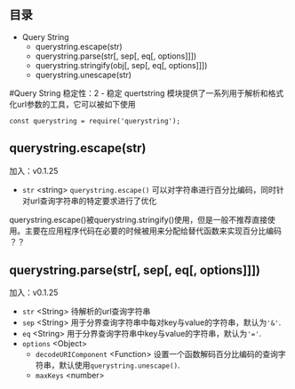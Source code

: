 ## 目录
* Query String
    * querystring.escape(str)
    * querystring.parse(str[, sep[, eq[, options]]])
    * querystring.stringify(obj[, sep[, eq[, options]]])
    * querystring.unescape(str)
    
#Query String
    稳定性：2 - 稳定
quertstring 模块提供了一系列用于解析和格式化url参数的工具，它可以被如下使用
```
const querystring = require('querystring');
```
## querystring.escape(str)
加入：v0.1.25
* `str` \<string>
`querystring.escape()` 可以对字符串进行百分比编码，同时针对url查询字符串的特定要求进行了优化

querystring.escape()被querystring.stringify()使用，但是一般不推荐直接使用。主要在应用程序代码在必要的时候被用来分配给替代函数来实现百分比编码 ？？

## querystring.parse(str[, sep[, eq[, options]]])
加入：v0.1.25
* `str` \<String> 待解析的url查询字符串
* `sep` \<String> 用于分界查询字符串中每对key与value的字符串，默认为`'&'`.
* `eq` \<String> 用于分界查询字符串中key与value的字符串，默认为`'='`.
* `options` \<Object>
    * `decodeURIComponent` \<Function>  设置一个函数解码百分比编码的查询字符串，默认使用`querystring.unescape()`.
    * `maxKeys` \<number>

  





